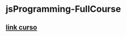 # jsProgramming-FullCourse
## [link curso](https://www.youtube.com/watch?v=jS4aFq5-91M&list=RDCMUC8butISFwT-Wl7EV0hUK0BQ&index=2&ab_channel=freeCodeCamp.org)
